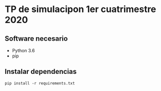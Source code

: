 # TP de  simulacipon 1er cuatrimestre 2020

## Software necesario
* Python 3.6
* pip

## Instalar dependencias
`pip install -r requirements.txt`